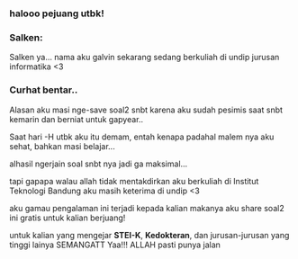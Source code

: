 ### halooo pejuang utbk!

### Salken:

Salken ya... nama aku galvin sekarang sedang berkuliah di undip jurusan informatika <3

### Curhat bentar..

Alasan aku masi nge-save soal2 snbt karena aku sudah pesimis saat snbt kemarin dan berniat untuk gapyear..

Saat hari -H utbk aku itu demam, entah kenapa padahal malem nya aku sehat, bahkan masi belajar...

alhasil ngerjain soal snbt nya jadi ga maksimal...

tapi gapapa walau allah tidak mentakdirkan aku berkuliah di Institut Teknologi Bandung aku masih keterima di undip <3

aku gamau pengalaman ini terjadi kepada kalian makanya aku share soal2 ini gratis untuk kalian berjuang!

untuk kalian yang mengejar **STEI-K**, **Kedokteran**, dan jurusan-jurusan yang tinggi lainya SEMANGATT Yaa!!! ALLAH pasti punya jalan

